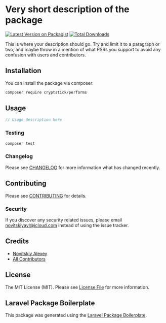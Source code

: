 # Very short description of the package

[![Latest Version on Packagist](https://img.shields.io/packagist/v/cryptstick/performs.svg?style=flat-square)](https://packagist.org/packages/cryptstick/performs)
[![Total Downloads](https://img.shields.io/packagist/dt/cryptstick/performs.svg?style=flat-square)](https://packagist.org/packages/cryptstick/performs)

This is where your description should go. Try and limit it to a paragraph or two, and maybe throw in a mention of what PSRs you support to avoid any confusion with users and contributors.

## Installation

You can install the package via composer:

```bash
composer require cryptstick/performs
```

## Usage

```php
// Usage description here
```

### Testing

```bash
composer test
```

### Changelog

Please see [CHANGELOG](CHANGELOG.md) for more information what has changed recently.

## Contributing

Please see [CONTRIBUTING](CONTRIBUTING.md) for details.

### Security

If you discover any security related issues, please email novitskiyavl@icloud.com instead of using the issue tracker.

## Credits

-   [Novitskiy Alexey](https://github.com/cryptstick)
-   [All Contributors](../../contributors)

## License

The MIT License (MIT). Please see [License File](LICENSE.md) for more information.

## Laravel Package Boilerplate

This package was generated using the [Laravel Package Boilerplate](https://laravelpackageboilerplate.com).
